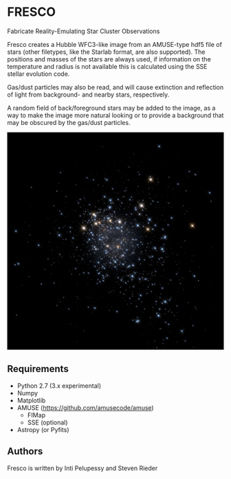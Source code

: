 # FRESCO
Fabricate Reality-Emulating Star Cluster Observations

Fresco creates a Hubble WFC3-like image from an AMUSE-type hdf5 file of stars
(other filetypes, like the Starlab format, are also supported). The positions
and masses of the stars are always used, if information on the temperature and
radius is not available this is calculated using the SSE stellar evolution
code.

Gas/dust particles may also be read, and will cause extinction and reflection
of light from background- and nearby stars, respectively.

A random field of back/foreground stars may be added to the image, as a way to
make the image more natural looking or to provide a background that may be
obscured by the gas/dust particles.

![Example image](test.png)

## Requirements

- Python 2.7 (3.x experimental)
- Numpy
- Matplotlib
- AMUSE (https://github.com/amusecode/amuse)
  - FIMap
  - SSE (optional)
- Astropy (or Pyfits)

## Authors

Fresco is written by Inti Pelupessy and Steven Rieder
